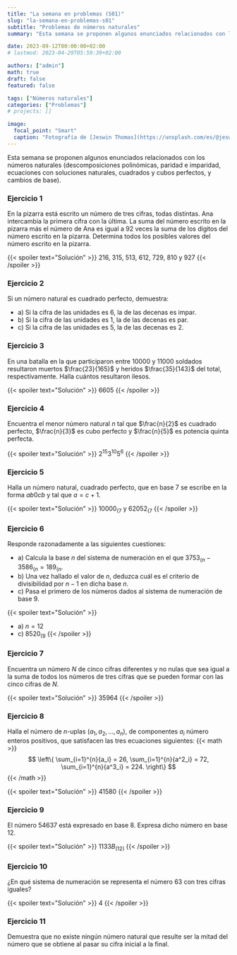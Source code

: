```yaml
---
title: "La semana en problemas (S01)"
slug: "la-semana-en-problemas-s01"
subtitle: "Problemas de números naturales"
summary: "Esta semana se proponen algunos enunciados relacionados con los números naturales (descomposiciones polinómicas, paridad e imparidad, ecuaciones con soluciones naturales, cuadrados y cubos perfectos, y cambios de base)."

date: 2023-09-12T00:00:00+02:00
# lastmod: 2023-04-29T05:59:39+02:00

authors: ["admin"]
math: true
draft: false
featured: false

tags: ["Números naturales"]
categories: ["Problemas"]
# projects: []

image:
  focal_point: "Smart"
  caption: "Fotografía de [Jeswin Thomas](https://unsplash.com/es/@jeswinthomas), disponible en [Unsplash](https://unsplash.com/es/fotos/hecib2an4T4)."
---
```


Esta semana se proponen algunos enunciados relacionados con los números naturales (descomposiciones polinómicas, paridad e imparidad, ecuaciones con soluciones naturales, cuadrados y cubos perfectos, y cambios de base).

### Ejercicio 1

En la pizarra está escrito un número de tres cifras, todas distintas. Ana intercambia la primera cifra con la última. La suma del número escrito en la pizarra más el número de Ana es igual a $92$ veces la suma de los dígitos del número escrito en la pizarra. Determina todos los posibles valores del número escrito en la pizarra.

{{< spoiler text="Solución" >}}
$216$, $315$, $513$, $612$, $729$, $810$ y $927$
{{< /spoiler >}}

### Ejercicio 2

Si un número natural es cuadrado perfecto, demuestra:

- a) Si la cifra de las unidades es $6$, la de las decenas es impar.
- b) Si la cifra de las unidades es $1$, la de las decenas es par.
- c) Si la cifra de las unidades es $5$, la de las decenas es $2$.

### Ejercicio 3

En una batalla en la que participaron entre $10000$ y $11000$ soldados resultaron muertos $\frac{23}{165}$ y heridos $\frac{35}{143}$ del total, respectivamente. Halla cuántos resultaron ilesos.

{{< spoiler text="Solución" >}}
$6605$
{{< /spoiler >}}

### Ejercicio 4

Encuentra el menor número natural $n$ tal que $\frac{n}{2}$ es cuadrado perfecto, $\frac{n}{3}$ es cubo perfecto y $\frac{n}{5}$ es potencia quinta perfecta.

{{< spoiler text="Solución" >}}
$2^{15}3^{10}5^6$
{{< /spoiler >}}

### Ejercicio 5

Halla un número natural, cuadrado perfecto, que en base $7$ se escribe en la forma $ab0cb$ y tal que $a = c + 1$.

{{< spoiler text="Solución" >}}
$10000_{(7}$ y $62052_{(7}$
{{< /spoiler >}}

### Ejercicio 6

Responde razonadamente a las siguientes cuestiones:

- a) Calcula la base $n$ del sistema de numeración en el que $3753_{(n} - 3586_{(n} = 189_{(n}$.
- b) Una vez hallado el valor de $n$, deduzca cuál es el criterio de divisibilidad por $n - 1$ en dicha base $n$.
- c) Pasa el primero de los números dados al sistema de numeración de base $9$.

{{< spoiler text="Solución" >}}
- a) $n = 12$
- c) $8520_{(9}$
{{< /spoiler >}}

### Ejercicio 7

Encuentra un número $N$ de cinco cifras diferentes y no nulas que sea igual a la suma de todos los números de tres cifras que se pueden formar con las cinco cifras de $N$.

{{< spoiler text="Solución" >}}
$35964$
{{< /spoiler >}}

### Ejercicio 8

Halla el número de $n$-uplas $(a_1, a_2,\ldots, a_n)$, de componentes $a_i$ número enteros positivos, que satisfacen las tres ecuaciones siguientes:
{{< math >}}
    $$
        \left\{
        \sum_{i=1}^{n}{a_i} = 26, \sum_{i=1}^{n}{a^2_i} = 72, \sum_{i=1}^{n}{a^3_i} = 224.
        \right\}
    $$
{{< /math >}}

{{< spoiler text="Solución" >}}
$41580$
{{< /spoiler >}}

### Ejercicio 9

El número $54637$ está expresado en base $8$. Expresa dicho número en base $12$.

{{< spoiler text="Solución" >}}
$1133B_{(12)}$
{{< /spoiler >}}

### Ejercicio 10

¿En qué sistema de numeración se representa el número $63$ con tres cifras iguales?

{{< spoiler text="Solución" >}}
$4$
{{< /spoiler >}}

### Ejercicio 11

Demuestra que no existe ningún número natural que resulte ser la mitad del número que se obtiene al pasar su cifra inicial a la final.
